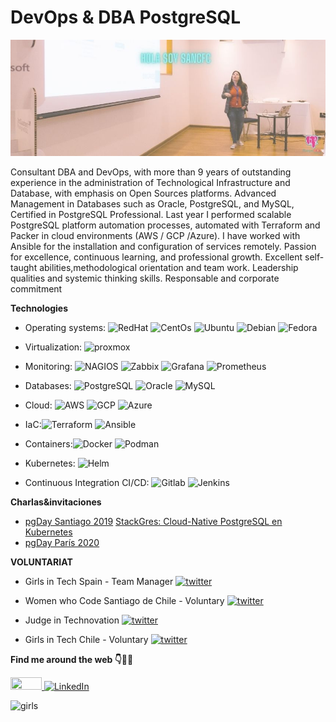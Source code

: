 
# DevOps & DBA PostgreSQL 
![presentation](hola%20soy%20sancfc.jpg)

Consultant DBA and DevOps, with more than 9 years of outstanding experience in the administration of Technological Infrastructure and Database, with emphasis on Open Sources platforms. Advanced Management in Databases such as Oracle, PostgreSQL, and MySQL, Certified in PostgreSQL Professional. Last year I performed scalable PostgreSQL platform automation processes, automated with Terraform and Packer in cloud environments (AWS / GCP /Azure). I have worked with Ansible for the installation and configuration of services remotely. Passion for excellence, continuous learning, and professional growth. 
Excellent self-taught abilities,methodological orientation and team work. Leadership qualities and systemic thinking skills. Responsable and corporate commitment


**Technologies** 
* Operating systems: ![RedHat](https://img.shields.io/static/v1?label=RedHat&message=70%&color=EE0000&logo=redhat) ![CentOs](https://img.shields.io/static/v1?label=CentOs&message=70%&color=262577&logo=centos) ![Ubuntu](https://img.shields.io/static/v1?label=Ubuntu&message=100%&color=E95420&logo=ubuntu) ![Debian](https://img.shields.io/static/v1?label=Debian&message=90%&color=A81D33&logo=debian) ![Fedora](https://img.shields.io/static/v1?label=Fedora&message=40%&color=294172&logo=fedora)
* Virtualization: ![proxmox](https://img.shields.io/static/v1?label=Promox&message=60%&color=orange&logo=proxmox)
* Monitoring: ![NAGIOS](https://img.shields.io/static/v1?label=Nagios&message=60%&color=green) ![Zabbix](https://img.shields.io/static/v1?label=Zabbix&message=40%&color=green) ![Grafana](https://img.shields.io/static/v1?label=Grafana&message=60%&color=F46800&logo=grafana) ![Prometheus](https://img.shields.io/static/v1?label=Grafana&message=40%&color=E6522C&logo=prometheus)
* Databases: ![PostgreSQL](https://img.shields.io/static/v1?label=PostgreSQL&message=85%&color=336791&logo=postgresql) ![Oracle](https://img.shields.io/static/v1?label=ORACLE&message=40%&color=F80000&logo=oracle) ![MySQL](https://img.shields.io/static/v1?label=MySQL&message=40%&color=4479A1&logo=mysql) 
* Cloud: ![AWS](https://img.shields.io/static/v1?label=AWS&message=65%&color=232F3E&logo=Amazonaws) ![GCP](https://img.shields.io/static/v1?label=GCP&message=40%&color=4285F4&logo=Googlecloud) ![Azure](https://img.shields.io/static/v1?label=Azure&message=40%&color=0089D6&logo=microsoftazure) 

* IaC:![Terraform](https://img.shields.io/static/v1?label=Terraform&message=70%&color=623CE4&logo=Terraform) ![Ansible](https://img.shields.io/static/v1?label=Ansible&message=70%&color=EE0000&logo=Ansible)

* Containers:![Docker](https://img.shields.io/static/v1?label=Docker&message=60%&color=blue&logo=docker) ![Podman](https://img.shields.io/static/v1?label=Podman&message=40%&color=Violet&logo=podman)

* Kubernetes: ![Helm](https://img.shields.io/static/v1?label=Helm&message=60%&color=0F1689&logo=helm)
* Continuous Integration CI/CD: ![Gitlab](https://img.shields.io/static/v1?label=GitlabAutoDevopsconRunnerDocker&message=60%&color=FCA121&logo=gitlab) ![Jenkins](https://img.shields.io/static/v1?label=Jenkins&message=60%&color=D24939&logo=jenkins)

**Charlas&invitaciones** 
* [pgDay Santiago 2019](https://www.pgday.cl/2019/schedule/day-1-hall-d-lesson-1/)
    [StackGres: Cloud-Native PostgreSQL en Kubernetes](https://wiki.postgresql.org/images/8/89/StackGres_Cloud-Native_PostgreSQL_en_Kubernetes.pdf)
* [pgDay París 2020](https://2020.pgday.paris/organization/)
  

**VOLUNTARIAT** 

* Girls in Tech Spain - Team Manager  <a href="https://twitter.com/GirlsinTechES">
  <img src="https://img.shields.io/badge/-Twitter-blue" width="50" height="20" alt="twitter">
</a>

* Women who Code Santiago de Chile - Voluntary <a href="https://twitter.com/GirlsinTech_cl">
  <img src="https://img.shields.io/badge/-Twitter-blue" width="50" height="20" alt="twitter">
</a>

* Judge in Technovation <a href="https://twitter.com/technovation">
  <img src="https://img.shields.io/badge/-Twitter-blue" width="50" height="20" alt="twitter">
</a>

     
* Girls in Tech Chile - Voluntary <a href="https://twitter.com/GirlsinTech_CL">
  <img src="https://img.shields.io/badge/-Twitter-blue" width="50" height="20" alt="twitter">
</a>
  
**Find me around the web 👇👩‍💻**

<a href="https://twitter.com/sancfc">
  <img src="https://img.shields.io/badge/-Twitter-1DA1F2?logo=twitter)" width="50" height="20" >
</a>    
</a> <a href="https://www.linkedin.com/in/sancfc/">
  <img src="https://img.shields.io/badge/-LinkedIn-blue" width="50" height="20" alt="LinkedIn">
</a> 

![girls](https://devforum.roblox.com/uploads/default/original/4X/2/7/4/274d40f45b3f56a908c194f494eec2319ca3063b.gif)
